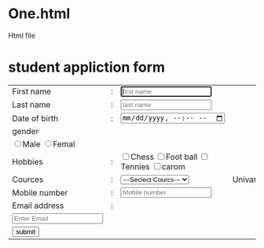 # One.html
Html file 
<!DOCTYPE html>

<html>
<head>
  <meta http-equiv="CONTENT-TYPE" content="text/html; charset=UTF-8">
  <title>Hello, World!</title>
</head>
<body>
  <from action="submission.html">
    <h1>student appliction form</h1>
    <feeldset>
      <table>
        <tr>
          <td>
            <label for="fname">First name</label>
          </td>
          <td>:</td>
          <td>
            <input type="text" placeholder="first name" id="fname" name="text fname" autofocus required>
          </td>
        </tr>
        <tr>
          <td>
            <label for="iname">Last name</label>
          </td>
          <td>:</td>
          <td>
            <input type="text" placeholder="last name" id="iname" name="text iname" required>
          </td>
        </tr>
        <tr>
          <td>
            <label for="dob">Date of birth</label>
          </td>
          <td>:</td>
          <td>
            <input type="datetime-local">
          </td>
        </tr>
        <tr>
          <td>
            <label for="gen">gender</label>
          </td>
          </tr>
          <tr>
            <td>
              <input type="radio" name="Gender" value="male">Male
              <input type="radio" name="Gender" value="femal">Femal
          </td>
        </tr>
          <tr>
            <td>
              <label for="hob">Hobbies</label>
            </td>
            <td>:</td>
            <td>
              <input type="checkbox" value="Chess">Chess
              <input type="checkbox" value="foot ball">Foot ball
              <input type="checkbox" value="tennies">Tennies
              <input type="checkbox" value="carom">carom
            </td>
          </tr>
          <tr>
            <td>
              <label for="courrces">Cources</label>
            </td>
            <td>:</td>
            <td>
              <select name="cources" id="cources">
              <option value="select">---Seclect Courcs---</option>
              <option value="select" value="java">Java</option>
                <option value="select" value="html">HTML</option>
              <option value="select" value="Pythone">Pythone</option>
              <option value="select" value="C">C</option>
                </select>
            </td>
            <td>
              <label for="uniname">Univarsity</label>
            </td>
            <td>:</td>
            <td>
              <select name="univarsity" id="univarsity">
                <option value="select">---select univarsity---</option>
                <option value="sk univarsity">SK univarsity</option>
                <option value="krishna univarsity">Krishna univarsiry</option>
                <option value="yogi vemana univarsity">Yougi vemana univarsity</option>
                <option value="kakatiya univarsity">Kakatiya univarsity</option>
                <option value="andhra univarsity">andhra univarsity</option>
                <option value="acharya nagarjuna univarsity">acharya nagarjuna univarsity</option>
                <option value="adikavi nanayya univarsity">adikavi nanayya univarsity</option>
                <option value="dr. ambedkar univarsity">dr.ambedkar univarsity</option>
              </select>
            </td>
          </tr>
        <tr>
          <td>
              Mobile number
          </td>
          <td>:</td>
          <td>
            <input type="text" placeholder="Mobile number" maxlength="10">
          </td>
        </tr>
        <tr>
          <td>
            <label for="email">Email address</label>
          </td>
          <td>:</td>
          <tr>
            <td>
              <input type="email" placeholder="Enter Email">
            </td>
          </tr>
        </tr>
        <tr>
          <td>
            <aligan="center">
              <closepon="0.3">
                <input type="submit" value="submit">
          </td>
            </tr>
      </table>
    </feeldset>
  </from>
</body>
</html>
